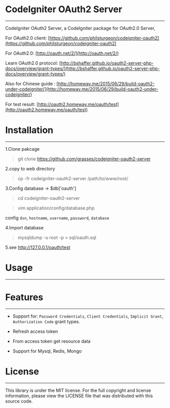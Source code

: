 # CodeIgniter OAuth2 Server

------------------------

CodeIgniter OAuth2 Server, a CodeIgniter package for OAuth2.0 Server,

For OAuth2.0 client: [https://github.com/philsturgeon/codeigniter-oauth2](https://github.com/philsturgeon/codeigniter-oauth2)

For OAuth2.0: [http://oauth.net/2/](http://oauth.net/2/)

Learn OAuth2.0 protocol: [http://bshaffer.github.io/oauth2-server-php-docs/overview/grant-types/](http://bshaffer.github.io/oauth2-server-php-docs/overview/grant-types/)

Also for Chinese guide : [http://homeway.me/2015/06/29/build-oauth2-under-codeigniter/](http://homeway.me/2015/06/29/build-oauth2-under-codeigniter/)

For test result: [http://oauth2.homeway.me/oauth/test](http://oauth2.homeway.me/oauth/test)

# Installation

------------------------

1.Clone pakcage

> git clone https://github.com/grasses/codeigniter-oauth2-server

2.copy to web directory

> cp -fr codeigniter-oauth2-server /path/to/www/root/

3.Config database -> $db['oauth']

> cd codeigniter-oauth2-server

> vim application/config/database.php

config `dsn`, `hostname`, `username`, `password`, `database`

4.Import database

> mysqldump -u root -p > sql/oauth.sql

5.see http://127.0.0.1/oauth/test 


# Usage

------------------------



# Features

------------------------

* Support for: `Password Credentials`, `Client Credentials`, `Implicit Grant`, `Authorization Code` grant types.

* Refresh access token

* From access token get resource data

* Support for Mysql, Redis, Mongo


# License

------------------------

This library is under the MIT license. For the full copyright and license information, please view the LICENSE file that was distributed with this source code.
